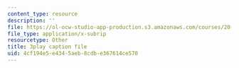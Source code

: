 ```yaml
---
content_type: resource
description: ''
file: https://ol-ocw-studio-app-production.s3.amazonaws.com/courses/20-219-becoming-the-next-bill-nye-writing-and-hosting-the-educational-show-january-iap-2015/4cf194e5e4345aeb8cdbe367614ce570_ViSVJJoo7nE.vtt
file_type: application/x-subrip
resourcetype: Other
title: 3play caption file
uid: 4cf194e5-e434-5aeb-8cdb-e367614ce570
---
```

